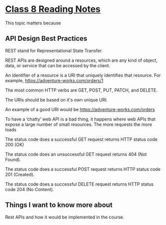 # [Class 8 Reading Notes](https://github.com/snur206/reading-notes/blob/main/301/class8notes.md)

This topic matters because 

## API Design Best Practices

REST stand for Representational State Transfer.

REST APIs are designed around a resources, which are any kind of object, data, or service that can be accessed by the client.

An identifier of a resource is a URI that uniquely identifies that resource. For example, https://adventure-works.com/orders/1

The most common HTTP verbs are GET, POST, PUT, PATCH, and DELETE.

The URIs should be based on it's own unique URI.

An example of a good URI would be https://adventure-works.com/orders

To have a ‘chatty’ web API is a bad thing, it happens where web APIs that expose a large number of small resources. The more requests the more loads

The status code does a successful GET request returns HTTP status code 200 (OK)

The status code does an unsuccessful GET request returns 404 (Not Found).

The status code does a successful POST request returns HTTP status code 201 (Created).

The status code does a successful DELETE request returns HTTP status code 204 (No Content).

## Things I want to know more about

Rest APIs and how it would be implemented in the course.
